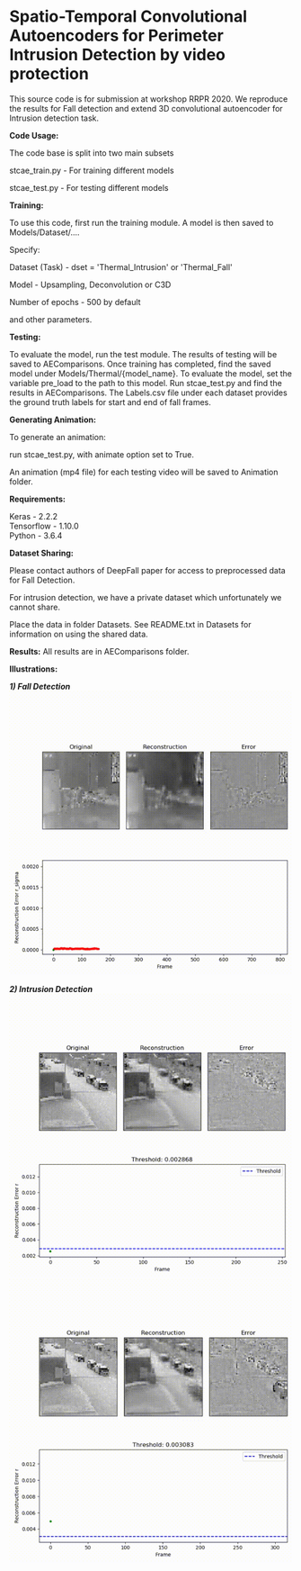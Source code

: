 # Spatio-Temporal Convolutional Autoencoders for Perimeter Intrusion Detection by video protection

This source code is for submission at workshop RRPR 2020.
We reproduce the results for Fall detection and extend 3D convolutional autoencoder for Intrusion detection task. 

**Code Usage:**

The code base is split into two main subsets

stcae_train.py -  For training different models

stcae_test.py - For testing different models 

**Training:**

To use this code, first run the training module. A model is then saved to Models/Dataset/....

Specify:

Dataset (Task) - dset = 'Thermal_Intrusion' or 'Thermal_Fall'

Model - Upsampling, Deconvolution or C3D

Number of epochs - 500 by default

and other parameters.

**Testing:**

To evaluate the model, run the test module. The results of testing will be saved to AEComparisons. 
Once training has completed, find the saved model under Models/Thermal/{model_name}. 
To evaluate the model, set the variable pre_load to the path to this model. 
Run stcae_test.py and find the results in AEComparisons. 
The Labels.csv file under each dataset provides the ground truth labels for start and end of fall frames.

**Generating Animation:**

To generate an animation:

run stcae_test.py, with animate option set to True. 

An animation (mp4 file) for each testing video will be saved to Animation folder.


**Requirements:**

Keras - 2.2.2  
Tensorflow - 1.10.0  
Python - 3.6.4

**Dataset Sharing:**  

Please contact authors of DeepFall paper for access to preprocessed data for Fall Detection.

For intrusion detection, we have a private dataset which unfortunately we cannot share.

Place the data in folder Datasets. See README.txt in Datasets for information on using the shared data.

**Results:**
All results are in AEComparisons folder. 

**Illustrations:**

_**1) Fall Detection**_ 
![](fall_demo.gif)

**_2) Intrusion Detection_**
![](intrusion_demo_1.gif)
![](intrusion_demo_2.gif)